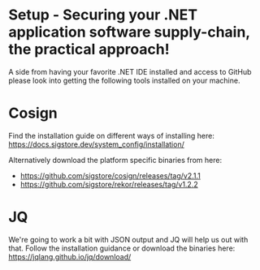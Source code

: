 # Setup - Securing your .NET application software supply-chain, the practical approach! 

A side from having your favorite .NET IDE installed and access to GitHub please look into getting the following tools installed on your machine.

# Cosign

Find the installation guide on different ways of installing here: https://docs.sigstore.dev/system_config/installation/ 

Alternatively download the platform specific binaries from here:
- https://github.com/sigstore/cosign/releases/tag/v2.1.1
- https://github.com/sigstore/rekor/releases/tag/v1.2.2


# JQ

We're going to work a bit with JSON output and JQ will help us out with that. 
Follow the installation guidance or download the binaries here: https://jqlang.github.io/jq/download/